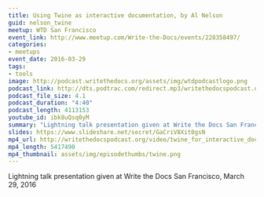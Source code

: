 ```yaml
---
title: Using Twine as interactive documentation, by Al Nelson
guid: nelson_twine
meetup: WTD San Francisco
event_link: http://www.meetup.com/Write-the-Docs/events/228358497/
categories:
- meetups
event_date: 2016-03-29
tags:
- tools
image: http://podcast.writethedocs.org/assets/img/wtdpodcastlogo.png
podcast_link: http://dts.podtrac.com/redirect.mp3/writethedocspodcast.org/twine-for-interactive-docs-al.mp3
podcast_file_size: 4.1
podcast_duration: "4:40"
podcast_length: 4113153
youtube_id: ibk8uQsq0yM
summary: "Lightning talk presentation given at Write the Docs San Francisco, March 29, 2016."
slides: https://www.slideshare.net/secret/GaCriV8Xit0gsN
mp4_url: http://writethedocspodcast.org/video/twine_for_interactive_docs_al_nelson.mp4
mp4_length: 5417490
mp4_thumbnail: assets/img/episodethumbs/twine.png
---
```


Lightning talk presentation given at Write the Docs San Francisco, March 29, 2016
